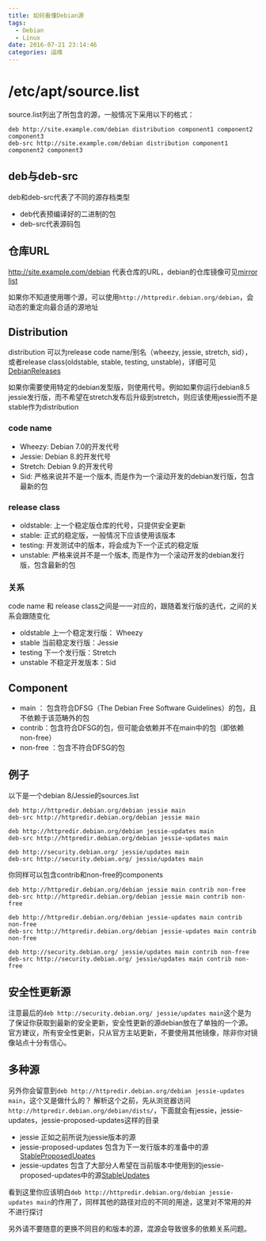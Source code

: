 ```yaml
---
title: 如何看懂Debian源
tags:
  - Debian
  - Linux
date: 2016-07-21 23:14:46
categories: 运维
---
```


# /etc/apt/source.list

source.list列出了所包含的源，一般情况下采用以下的格式：
```
deb http://site.example.com/debian distribution component1 component2 component3
deb-src http://site.example.com/debian distribution component1 component2 component3
```

## deb与deb-src
deb和deb-src代表了不同的源存档类型
- deb代表预编译好的二进制的包
- deb-src代表源码包

## 仓库URL
http://site.example.com/debian  代表仓库的URL，debian的仓库镜像可见[mirror list](https://www.debian.org/mirror/list)

如果你不知道使用哪个源，可以使用`http://httpredir.debian.org/debian`，会动态的重定向最合适的源地址

<!-- more -->

## Distribution

distribution 可以为release code name/别名（wheezy, jessie, stretch, sid），或者release class(oldstable, stable, testing, unstable)，详细可见[DebianReleases](https://wiki.debian.org/DebianReleases)

如果你需要使用特定的debian发型版，则使用代号。例如如果你运行debian8.5 jessie发行版，而不希望在stretch发布后升级到stretch，则应该使用jessie而不是stable作为distribution

### code name

- Wheezy: Debian 7.0的开发代号
- Jessie: Debian 8.的开发代号
- Stretch: Debian 9.的开发代号
- Sid: 严格来说并不是一个版本, 而是作为一个滚动开发的debian发行版，包含最新的包

### release class

- oldstable: 上一个稳定版仓库的代号，只提供安全更新
- stable: 正式的稳定版，一般情况下应该使用该版本
- testing: 开发测试中的版本，将会成为下一个正式的稳定版
- unstable: 严格来说并不是一个版本, 而是作为一个滚动开发的debian发行版，包含最新的包

### 关系

code name 和 release class之间是一一对应的，跟随着发行版的迭代，之间的关系会跟随变化
- oldstable 上一个稳定发行版： Wheezy
- stable 当前稳定发行版：Jessie
- testing 下一个发行版：Stretch
- unstable 不稳定开发版本：Sid

## Component

- main ： 包含符合DFSG（The Debian Free Software Guidelines）的包，且不依赖于该范畴外的包
- contrib：包含符合DFSG的包，但可能会依赖并不在main中的包（即依赖non-free）
- non-free ：包含不符合DFSG的包

## 例子

以下是一个debian 8/Jessie的sources.list
```
deb http://httpredir.debian.org/debian jessie main
deb-src http://httpredir.debian.org/debian jessie main

deb http://httpredir.debian.org/debian jessie-updates main
deb-src http://httpredir.debian.org/debian jessie-updates main

deb http://security.debian.org/ jessie/updates main
deb-src http://security.debian.org/ jessie/updates main
```

你同样可以包含contrib和non-free的components
```
deb http://httpredir.debian.org/debian jessie main contrib non-free
deb-src http://httpredir.debian.org/debian jessie main contrib non-free

deb http://httpredir.debian.org/debian jessie-updates main contrib non-free
deb-src http://httpredir.debian.org/debian jessie-updates main contrib non-free

deb http://security.debian.org/ jessie/updates main contrib non-free
deb-src http://security.debian.org/ jessie/updates main contrib non-free
```

## 安全性更新源

注意最后的`deb http://security.debian.org/ jessie/updates main`这个是为了保证你获取到最新的安全更新，安全性更新的源debian放在了单独的一个源。官方建议，所有安全性更新，只从官方主站更新，不要使用其他镜像，除非你对镜像站点十分有信心。

## 多种源

另外你会留意到`deb http://httpredir.debian.org/debian jessie-updates main`，这个又是做什么的？
解析这个之前，先从浏览器访问` http://httpredir.debian.org/debian/dists/`，下面就会有jessie，jessie-updates，jessie-proposed-updates这样的目录
- jessie 正如之前所说为jessie版本的源
- jessie-proposed-updates 包含为下一发行版本的准备中的源[StableProposedUpates](https://wiki.debian.org/StableProposedUpdates)
- jessie-updates 包含了大部分人希望在当前版本中使用到的jessie-proposed-updates中的源[StableUpdates](https://wiki.debian.org/StableUpdates)

看到这里你应该明白`deb http://httpredir.debian.org/debian jessie-updates main`的作用了，同样其他的路径对应的不同的用途，这里对不常用的并不进行探讨

另外请不要随意的更换不同目的和版本的源，混源会导致很多的依赖关系问题。


